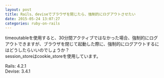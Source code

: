 ```yaml
---
layout: post
title: Rails、deviseでブラウザを閉じたら、強制的にログアウトさせたい
date: 2015-05-24 13:07:27
categories: ruby-on-rails
---
```

<p>timeoutableを使用すると、30分間アクティブではなかった場合、強制的にログアウトできますが、ブラウザを閉じて起動した際に、強制的にログアウトするにはどうしたらいいのでしょうか？<br>
session_storeはcookie_storeを使用しています。</p>

<p>Rails: 4.2.1<br>
Devise: 3.4.1</p>

